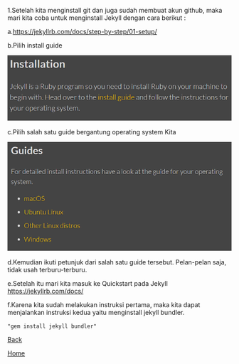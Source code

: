 1.Setelah kita menginstall git dan juga sudah membuat akun github, maka mari kita coba untuk menginstall Jekyll dengan cara berikut :

  a.https://jekyllrb.com/docs/step-by-step/01-setup/

  b.Pilih install guide

  ![images](https://raw.githubusercontent.com/farz-hkh/extra182/master/assets/images/install_guide.PNG)

  c.Pilih salah satu guide bergantung operating system Kita

  ![images](https://raw.githubusercontent.com/farz-hkh/extra182/master/assets/images/guide.PNG)

  d.Kemudian ikuti petunjuk dari salah satu guide tersebut. Pelan-pelan saja, tidak usah terburu-terburu.

  e.Setelah itu mari kita masuk ke Quickstart pada Jekyll
  https://jekyllrb.com/docs/

  f.Karena kita sudah melakukan instruksi pertama, maka kita dapat menjalankan instruksi kedua yaitu menginstall jekyll bundler.

  ```PS
  "gem install jekyll bundler"
  ```


  [Back](./)

  [Home](https://farz-hkh.github.io/Exercise/)
